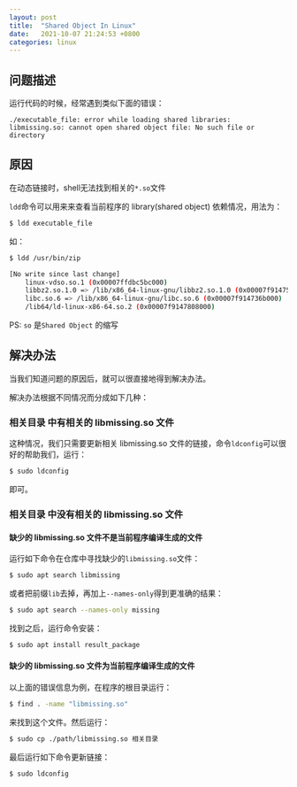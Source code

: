```yaml
---
layout: post
title:  "Shared Object In Linux"
date:   2021-10-07 21:24:53 +0800
categories: linux
---
```


## 问题描述
运行代码的时候，经常遇到类似下面的错误：
```
./executable_file: error while loading shared libraries: libmissing.so: cannot open shared object file: No such file or directory
```

## 原因
在动态链接时，shell无法找到相关的`*.so`文件

`ldd`命令可以用来来查看当前程序的 library(shared object) 依赖情况，用法为：
```sh
$ ldd executable_file
```

如：
```sh
$ ldd /usr/bin/zip

[No write since last change]
	linux-vdso.so.1 (0x00007ffdbc5bc000)
	libbz2.so.1.0 => /lib/x86_64-linux-gnu/libbz2.so.1.0 (0x00007f914755d000)
	libc.so.6 => /lib/x86_64-linux-gnu/libc.so.6 (0x00007f914736b000)
	/lib64/ld-linux-x86-64.so.2 (0x00007f9147808000)

```

PS: `so` 是`Shared Object` 的缩写

## 解决办法
当我们知道问题的原因后，就可以很直接地得到解决办法。

解决办法根据不同情况而分成如下几种：

### 相关目录 中有相关的 libmissing.so 文件
这种情况，我们只需要更新相关 libmissing.so 文件的链接，命令`ldconfig`可以很好的帮助我们，运行：
```sh
$ sudo ldconfig
```
即可。

### 相关目录 中没有相关的 libmissing.so 文件

#### 缺少的 libmissing.so 文件不是当前程序编译生成的文件
运行如下命令在仓库中寻找缺少的`libmissing.so`文件：
```sh
$ sudo apt search libmissing

```
或者把前缀`lib`去掉，再加上`--names-only`得到更准确的结果：
```sh
$ sudo apt search --names-only missing
```

找到之后，运行命令安装：
```sh
$ sudo apt install result_package
```

#### 缺少的 libmissing.so 文件为当前程序编译生成的文件
以上面的错误信息为例，在程序的根目录运行：
```sh
$ find . -name "libmissing.so"
```

来找到这个文件。然后运行：
```sh
$ sudo cp ./path/libmissing.so 相关目录
```

最后运行如下命令更新链接：
```sh
$ sudo ldconfig
```

